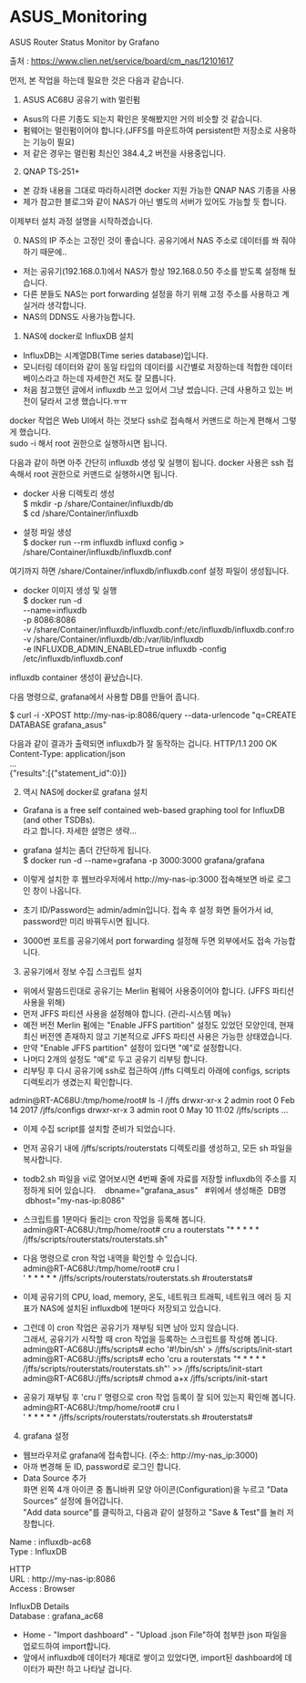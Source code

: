 # ASUS_Monitoring
ASUS Router Status Monitor by Grafano

출처 : https://www.clien.net/service/board/cm_nas/12101617


먼저, 본 작업을 하는데 필요한 것은 다음과 같습니다.

1. ASUS AC68U 공유기 with 멀린펌
- Asus의 다른 기종도 되는지 확인은 못해봤지만 거의 비슷할 것 같습니다.
- 펌웨어는 멀린펌이어야 합니다.(JFFS를 마운트하여 persistent한 저장소로 사용하는 기능이 필요)
- 저 같은 경우는 멀린펌 최신인 384.4_2 버전을 사용중입니다.
   
2. QNAP TS-251+
- 본 강좌 내용을 그대로 따라하시려면 docker 지원 가능한 QNAP NAS 기종을 사용
- 제가 참고한 블로그와 같이 NAS가 아닌 별도의 서버가 있어도 가능할 듯 합니다.

이제부터 설치 과정 설명을 시작하겠습니다.

0. NAS의 IP 주소는 고정인 것이 좋습니다. 공유기에서 NAS 주소로 데이터를 쏴 줘야 하기 때문에..
- 저는 공유기(192.168.0.1)에서 NAS가 항상 192.168.0.50 주소를 받도록 설정해 뒀습니다.
- 다른 분들도 NAS는 port forwarding 설정을 하기 위해 고정 주소를 사용하고 계실거라 생각합니다.
- NAS의 DDNS도 사용가능합니다.

1. NAS에 docker로 InfluxDB 설치
- InfluxDB는 시계열DB(Time series database)입니다.
- 모니터링 데이터와 같이 동일 타입의 데이터를 시간별로 저장하는데 적합한 데이터베이스라고 하는데
  자세한건 저도 잘 모릅니다.
- 처음 참고했던 글에서 influxdb 쓰고 있어서 그냥 썼습니다.
  근데 사용하고 있는 버전이 달라서 고생 했습니다.ㅠㅠ

docker 작업은 Web UI에서 하는 것보다 ssh로 접속해서 커맨드로 하는게 편해서 그렇게 했습니다.  
sudo -i 해서 root 권한으로 실행하시면 됩니다.

다음과 같이 하면 아주 간단히 influxdb 생성 및 실행이 됩니다.
docker 사용은 ssh 접속해서 root 권한으로 커맨드로 실행하시면 됩니다.

- docker 사용 디렉토리 생성  
$ mkdir -p /share/Container/influxdb/db  
$ cd /share/Container/influxdb  

- 설정 파일 생성  
$ docker run --rm influxdb influxd config > /share/Container/influxdb/influxdb.conf  

여기까지 하면 /share/Container/influxdb/influxdb.conf 설정 파일이 생성됩니다.  

- docker 이미지 생성 및 실행  
$ docker run -d  
      --name=influxdb  
      -p 8086:8086  
      -v /share/Container/influxdb/influxdb.conf:/etc/influxdb/influxdb.conf:ro  
      -v /share/Container/influxdb/db:/var/lib/influxdb  
      -e INFLUXDB_ADMIN_ENABLED=true 
      influxdb -config /etc/influxdb/influxdb.conf  

influxdb container 생성이 끝났습니다.

다음 명령으로, grafana에서 사용할 DB를 만들어 줍니다.  

$ curl -i -XPOST http://my-nas-ip:8086/query --data-urlencode "q=CREATE DATABASE grafana_asus"  

다음과 같이 결과가 출력되면 influxdb가 잘 동작하는 겁니다.
HTTP/1.1 200 OK  
Content-Type: application/json  
...  
{"results":[{"statement_id":0}]}  


2. 역시 NAS에 docker로 grafana 설치  
- Grafana is a free self contained web-based graphing tool for InfluxDB (and other TSDBs).  
  라고 합니다. 자세한 설명은 생략...  
 
- grafana 설치는 좀더 간단하게 됩니다.  
$ docker run -d --name=grafana -p 3000:3000 grafana/grafana  

- 이렇게 설치한 후 웹브라우저에서 http://my-nas-ip:3000 접속해보면 바로 로그인 창이 나옵니다.  
- 초기 ID/Password는 admin/admin입니다. 접속 후 설정 화면 들어가서 id, password만 미리 바꿔두시면 됩니다.  
- 3000번 포트를 공유기에서 port forwarding 설정해 두면 외부에서도 접속 가능합니다.  


3. 공유기에서 정보 수집 스크립트 설치
- 위에서 말씀드린대로 공유기는 Merlin 펌웨어 사용중이어야 합니다. (JFFS 파티션 사용을 위해)
- 먼저 JFFS 파티션 사용을 설정해야 합니다. (관리-시스템 메뉴)
- 예전 버전 Merlin 펌에는 "Enable JFFS partition" 설정도 있었던 모양인데, 현재 최신 버전엔
  존재하지 않고 기본적으로 JFFS 파티션 사용은 가능한 상태였습니다.
- 만약  "Enable JFFS partition" 설정이 있다면 "예"로 설정합니다.
- 나머디 2개의 설정도 "예"로 두고 공유기 리부팅 합니다.
- 리부팅 후 다시 공유기에 ssh로 접근하여 /jffs 디렉토리 아래에 configs, scripts 디렉토리가
  생겼는지 확인합니다.
 
admin@RT-AC68U:/tmp/home/root# ls -l /jffs
drwxr-xr-x    2 admin root             0 Feb 14  2017 /jffs/configs
drwxr-xr-x    3 admin root             0 May 10 11:02 /jffs/scripts
...

- 이제 수집 script를 설치할 준비가 되었습니다.  
- 먼저 공유기 내에 /jffs/scripts/routerstats 디렉토리를 생성하고, 모든 sh 파일을 복사합니다.  
- todb2.sh 파일을 vi로 열어보시면 4번째 줄에 자료를 저장할 influxdb의 주소를 지정하게 되어 있습니다.  
  dbname="grafana_asus"    #위에서 생성해준  DB명  
  dbhost="my-nas-ip:8086"  
 
- 스크립트를 1분마다 돌리는 cron 작업을 등록해 봅니다.  
admin@RT-AC68U:/tmp/home/root# cru a routerstats "* * * * * /jffs/scripts/routerstats/routerstats.sh"  
  
- 다음 명령으로 cron 작업 내역을 확인할 수 있습니다.  
admin@RT-AC68U:/tmp/home/root# cru l  
' * * * * * /jffs/scripts/routerstats/routerstats.sh #routerstats#  

- 이제 공유기의 CPU, load, memory, 온도, 네트워크 트래픽, 네트워크 에러 등 지표가 NAS에 설치된 influxdb에 1분마다 저장되고 있습니다.
- 그런데 이 cron 작업은 공유기가 재부팅 되면 남아 있지 않습니다.  
  그래서, 공유기가 시작할 때 cron 작업을 등록하는 스크립트를 작성해 봅니다.  
admin@RT-AC68U:/jffs/scripts# echo '#!/bin/sh' > /jffs/scripts/init-start  
admin@RT-AC68U:/jffs/scripts# echo 'cru a routerstats "* * * * * /jffs/scripts/routerstats/routerstats.sh"' >> /jffs/scripts/init-start  
admin@RT-AC68U:/jffs/scripts# chmod a+x /jffs/scripts/init-start  

- 공유기 재부팅 후 'cru l' 명령으로 cron 작업 등록이 잘 되어 있는지 확인해 봅니다.  
admin@RT-AC68U:/tmp/home/root# cru l  
' * * * * * /jffs/scripts/routerstats/routerstats.sh #routerstats#  


4. grafana 설정
- 웹브라우저로 grafana에 접속합니다. (주소: http://my-nas_ip:3000)  
- 아까 변경해 둔 ID, password로 로그인 합니다.  
- Data Source 추가  
  화면 왼쪽 4개 아이콘 중 톱니바퀴 모양 아이콘(Configuration)을 누르고 "Data Sources" 설정에 들어갑니다.  
  "Add data source"를 클릭하고, 다음과 같이 설정하고 "Save & Test"를 눌러 저장합니다.  
  
Name : influxdb-ac68  
Type : InfluxDB  
  
HTTP  
URL : http://my-nas-ip:8086  
Access : Browser  
  
InfluxDB Details  
Database : grafana_ac68  

- Home - "Import dashboard" - "Upload .json File"하여 첨부한 json 파일을 업로드하여 import합니다.  
- 앞에서 influxdb에 데이터가 제대로 쌓이고 있었다면, import된 dashboard에 데이터가 짜잔! 하고 나타날 겁니다.  


